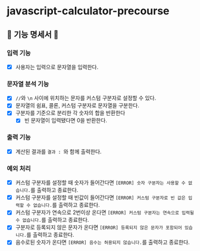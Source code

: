 # javascript-calculator-precourse

## 🎯 기능 명세서 🎯

### 입력 기능

- [x] 사용자는 입력으로 문자열을 입력한다.

### 문자열 분석 기능

- [x] `//`와 `\n` 사이에 위치하는 문자를 커스텀 구분자로 설정할 수 있다.
- [x] 문자열의 쉼표, 콜론, 커스텀 구분자로 문자열을 구분한다.
- [x] 구분자를 기준으로 분리한 각 숫자의 합을 반환한다
  - [x] 빈 문자열이 입력됐다면 0을 반환한다.

### 출력 기능

- [x] 계산된 결과를 `결과 : `와 함께 출력한다.

### 예외 처리

- [x] 커스텀 구분자를 설정할 때 숫자가 들어간다면 `[ERROR] 숫자 구분자는 사용할 수 없습니다.`를 출력하고 종료한다.
- [x] 커스텀 구분자를 설정할 때 빈값이 들어간다면 `[ERROR] 커스텀 구분자로 빈 값은 입력할 수 없습니다.`를 출력하고 종료한다.
- [x] 커스텀 구분자가 연속으로 2번이상 온다면 `[ERROR] 커스텀 구분자는 연속으로 입력될 수 없습니다.`를 출력하고 종료한다.
- [x] 구분자로 등록되지 않은 문자가 온다면 `[ERROR] 등록되지 않은 문자가 포함되어 있습니다.`를 출력하고 종료한다.
- [x] 음수로된 숫자가 온다면 `[ERROR] 음수는 허용되지 않습니다.`를 출력하고 종료한다.
